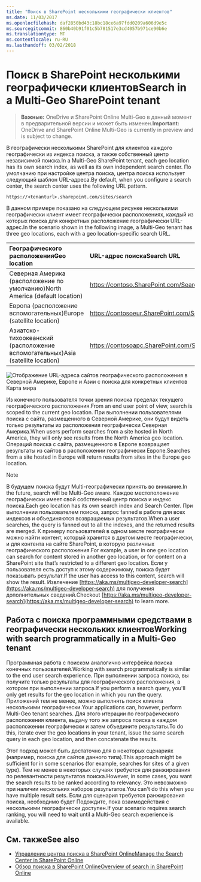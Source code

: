 ```yaml
---
title: "Поиск в SharePoint несколькими географически клиентов"
ms.date: 11/03/2017
ms.openlocfilehash: daf2850bd43c18bc18ce6a97fdd0209a606d9e5c
ms.sourcegitcommit: 860b40b91f01c5b781517e3cd4057b971ce90b6e
ms.translationtype: MT
ms.contentlocale: ru-RU
ms.lasthandoff: 03/02/2018
---
```

# <a name="search-in-a-multi-geo-sharepoint-tenant"></a><span data-ttu-id="09aa7-102">Поиск в SharePoint несколькими географически клиентов</span><span class="sxs-lookup"><span data-stu-id="09aa7-102">Search in a Multi-Geo SharePoint tenant</span></span>

> <span data-ttu-id="09aa7-103">**Важные:** OneDrive и SharePoint Online Multi-Geo в данный момент в предварительной версии и может быть изменен.</span><span class="sxs-lookup"><span data-stu-id="09aa7-103">**Important:** OneDrive and SharePoint Online Multi-Geo is currently in preview and is subject to change.</span></span>

<span data-ttu-id="09aa7-104">В географически несколькими SharePoint для клиентов каждого географически из индекса поиска, а также собственный центр независимой поиска.</span><span class="sxs-lookup"><span data-stu-id="09aa7-104">In a Multi-Geo SharePoint tenant, each geo location has its own search index, as well as its own independent search center.</span></span> <span data-ttu-id="09aa7-105">По умолчанию при настройке центра поиска, центра поиска использует следующий шаблон URL-адреса.</span><span class="sxs-lookup"><span data-stu-id="09aa7-105">By default, when you configure a search center, the search center uses the following URL pattern.</span></span>

```
https://<tenanturl>.sharepoint.com/sites/search
```

<span data-ttu-id="09aa7-106">В данном примере показано на следующем рисунке несколькими географически клиент имеет географически расположениях, каждый из которых поиска для конкретных расположение географически URL-адрес.</span><span class="sxs-lookup"><span data-stu-id="09aa7-106">In the scenario shown in the following image, a Multi-Geo tenant has three geo locations, each with a geo location-specific search URL.</span></span>

|<span data-ttu-id="09aa7-107">**Географического расположения**</span><span class="sxs-lookup"><span data-stu-id="09aa7-107">**Geo location**</span></span>|<span data-ttu-id="09aa7-108">**URL-адрес поиска**</span><span class="sxs-lookup"><span data-stu-id="09aa7-108">**Search URL**</span></span>|
|:---------------|:-------------|
|<span data-ttu-id="09aa7-109">Северная Америка (расположение по умолчанию)</span><span class="sxs-lookup"><span data-stu-id="09aa7-109">North America (default location)</span></span>|<span data-ttu-id="09aa7-110">https://contoso.SharePoint.com/Search</span><span class="sxs-lookup"><span data-stu-id="09aa7-110">https://contoso.sharepoint.com/search</span></span>|
|<span data-ttu-id="09aa7-111">Европа (расположение вспомогательных)</span><span class="sxs-lookup"><span data-stu-id="09aa7-111">Europe (satellite location)</span></span>|<span data-ttu-id="09aa7-112">https://contosoeur.SharePoint.com/Search</span><span class="sxs-lookup"><span data-stu-id="09aa7-112">https://contosoeur.sharepoint.com/search</span></span>|
|<span data-ttu-id="09aa7-113">Азиатско-тихоокеанский (расположение вспомогательных)</span><span class="sxs-lookup"><span data-stu-id="09aa7-113">Asia (satellite location)</span></span>|<span data-ttu-id="09aa7-114">https://contosoapc.SharePoint.com/Search</span><span class="sxs-lookup"><span data-stu-id="09aa7-114">https://contosoapc.sharepoint.com/search</span></span>|


![Отображение URL-адреса сайтов географического расположения в Северной Америке, Европе и Азии с поиска для конкретных клиентов Карта мира](media/multigeo/multigeosearch_intro.png)

<span data-ttu-id="09aa7-116">Из конечного пользователя точки зрения поиска пределах текущего географического расположения.</span><span class="sxs-lookup"><span data-stu-id="09aa7-116">From an end user point of view, search is scoped to the current geo location.</span></span> <span data-ttu-id="09aa7-117">При выполнении пользователями поиска с сайта, размещенного в Северной Америке, они будут видеть только результаты из расположения географически Северная Америка.</span><span class="sxs-lookup"><span data-stu-id="09aa7-117">When users perform searches from a site hosted in North America, they will only see results from the North America geo location.</span></span> <span data-ttu-id="09aa7-118">Операций поиска с сайта, размещенного в Европе возвращает результаты из сайтов в расположении географически Европе.</span><span class="sxs-lookup"><span data-stu-id="09aa7-118">Searches from a site hosted in Europe will return results from sites in the Europe geo location.</span></span>

> [!NOTE]
> <span data-ttu-id="09aa7-119">В будущем поиска будут Multi-географически принять во внимание.</span><span class="sxs-lookup"><span data-stu-id="09aa7-119">In the future, search will be Multi-Geo aware.</span></span> <span data-ttu-id="09aa7-120">Каждое местоположение географически имеет свой собственный центр поиска и индекс поиска.</span><span class="sxs-lookup"><span data-stu-id="09aa7-120">Each geo location has its own search index and Search Center.</span></span> <span data-ttu-id="09aa7-121">При выполнении пользователем поиска, запрос fanned в работе для всех индексов и объединяются возвращаемых результатов.</span><span class="sxs-lookup"><span data-stu-id="09aa7-121">When a user searches, the query is fanned out to all the indexes, and the returned results are merged.</span></span> <span data-ttu-id="09aa7-122">К примеру пользователей в одном месте географически можно найти контент, который хранится в другом месте географически, и для контента на сайте SharePoint, в которую различных географического расположения.</span><span class="sxs-lookup"><span data-stu-id="09aa7-122">For example, a user in one geo location can search for content stored in another geo location, or for content on a SharePoint site that’s restricted to a different geo location.</span></span> <span data-ttu-id="09aa7-123">Если у пользователя есть доступ к этому содержимому, поиска будет показывать результат.</span><span class="sxs-lookup"><span data-stu-id="09aa7-123">If the user has access to this content, search will show the result.</span></span> <span data-ttu-id="09aa7-124">Извлечение [https://aka.ms/multigeo-developer-search](https://aka.ms/multigeo-developer-search) для получения дополнительных сведений.</span><span class="sxs-lookup"><span data-stu-id="09aa7-124">Checkout [https://aka.ms/multigeo-developer-search](https://aka.ms/multigeo-developer-search) to learn more.</span></span>

## <a name="working-with-search-programmatically-in-a-multi-geo-tenant"></a><span data-ttu-id="09aa7-125">Работа с поиска программными средствами в географически нескольких клиентов</span><span class="sxs-lookup"><span data-stu-id="09aa7-125">Working with search programmatically in a Multi-Geo tenant</span></span>

<span data-ttu-id="09aa7-126">Программная работа с поиском аналогично интерфейса поиска конечных пользователей.</span><span class="sxs-lookup"><span data-stu-id="09aa7-126">Working with search programmatically is similar to the end user search experience.</span></span> <span data-ttu-id="09aa7-127">При выполнении запроса поиска, вы получите только результаты для географического расположения, в котором при выполнении запроса.</span><span class="sxs-lookup"><span data-stu-id="09aa7-127">If you perform a search query, you'll only get results for the geo location in which you run the query.</span></span> <span data-ttu-id="09aa7-128">Приложений тем не менее, можно выполнять поиск клиента несколькими географически.</span><span class="sxs-lookup"><span data-stu-id="09aa7-128">Your applications can, however, perform Multi-Geo tenant searches.</span></span> <span data-ttu-id="09aa7-129">Для этого итерации по географического расположения клиента, выдачу того же запроса поиска в каждом расположении географически и затем объедините результаты.</span><span class="sxs-lookup"><span data-stu-id="09aa7-129">To do this, iterate over the geo locations in your tenant, issue the same search query in each geo location, and then concatenate the results.</span></span>

<span data-ttu-id="09aa7-130">Этот подход может быть достаточно для в некоторых сценариях (например, поиска для сайтов данного типа).</span><span class="sxs-lookup"><span data-stu-id="09aa7-130">This approach might be sufficient for in some scenarios (for example, searches for sites of a given type).</span></span> <span data-ttu-id="09aa7-131">Тем не менее в некоторых случаях требуется для ранжирования по релевантности результатов поиска.</span><span class="sxs-lookup"><span data-stu-id="09aa7-131">However, in some cases, you want the search results to be ranked according to relevancy.</span></span> <span data-ttu-id="09aa7-132">Это невозможно при наличии нескольких наборов результатов.</span><span class="sxs-lookup"><span data-stu-id="09aa7-132">You can't do this when you have multiple result sets.</span></span> <span data-ttu-id="09aa7-133">Если для сценария требуется ранжирования поиска, необходимо будет Подождите, пока взаимодействия с несколькими географически доступен.</span><span class="sxs-lookup"><span data-stu-id="09aa7-133">If your scenario requires search ranking, you will need to wait until a Multi-Geo search experience is available.</span></span>

## <a name="see-also"></a><span data-ttu-id="09aa7-134">См. также</span><span class="sxs-lookup"><span data-stu-id="09aa7-134">See also</span></span>

- [<span data-ttu-id="09aa7-135">Управление центра поиска в SharePoint Online</span><span class="sxs-lookup"><span data-stu-id="09aa7-135">Manage the Search Center in SharePoint Online</span></span>](https://support.office.com/en-us/article/Manage-the-Search-Center-in-SharePoint-Online-174d36e0-2f85-461a-ad9a-8b3f434a4213?ui=en-US&rs=en-US&ad=US)
- [<span data-ttu-id="09aa7-136">Обзор поиска в SharePoint Online</span><span class="sxs-lookup"><span data-stu-id="09aa7-136">Overview of search in SharePoint Online</span></span>](https://support.office.com/en-us/article/Overview-of-search-in-SharePoint-Online-479cfd6b-900b-46aa-b497-c13787771d3f?ui=en-US&rs=en-US&ad=US)
